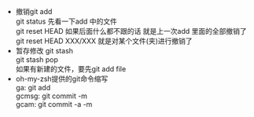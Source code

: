 - 撤销git add   
git status 先看一下add 中的文件    
git reset HEAD 如果后面什么都不跟的话 就是上一次add 里面的全部撤销了    
git reset HEAD XXX/XXX 就是对某个文件(夹)进行撤销了  
- 暂存修改
git stash   
git stash pop   
如果有新建的文件，要先git add file   
- oh-my-zsh提供的git命令缩写    
ga:  git add  
gcmsg:  git commit -m   
gcam:  git commit -a -m


